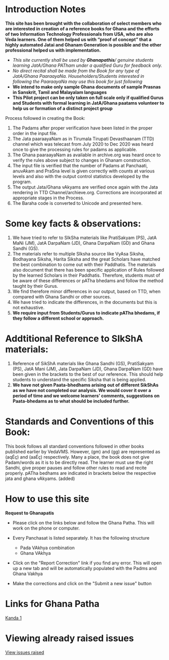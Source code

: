 # Introduction Notes #

__This site has been brought with the collaboration of select members who are interested in creation of a reference books for Ghana and the efforts of two Information Technology Professionals from USA, who are also Veda learners. One of them helped us with “proof of concept” that a highly automated Jatai and Ghanam Generation is possible and the other professional helped us with implementation.__
  * _This site currently shall be used by __Ghanapathis__/ genuine students learning JatA/Ghana PATham under a qualified Guru for feedback  only._
  * _No direct recital shall be made from the Book for any type of JatA/Ghana PaaraayaNa. Householders/Students interested in following the PaaraayaNa may use this book for just following_
  * __We intend to make only sample Ghana documents of sample Prasnas in Sanskrit, Tamil and Malayalam languages__
  * __This Pilot project can be only taken on full scale only if qualified Gurus and Students with formal learning in JatA/Ghana paatams volunteer to help us or formation of a distinct project group__

Process followed in creating the Book: 

1.	The Padams after proper verification have been listed in the proper order in the input file.
2.	The Jata paaraayaNam as in Tirumala Tirupati Devasthaanam (TTD) channel which was telecast from July 2020 to Dec 2020 was heard once to give the processing rules for padams as applicable.
3.	The Ghana paaraayaNam as available in archive.org was heard once to verify the rules above subject to changes in Ghanam construction.
4.	The input file is verified that the number of Padams at Panchaati, anuvAkam and PraSna level is given correctly with counts at various levels and also with the output control statistics developed by the program.
5.	The output Jata/Ghana vAkyams are verified once again with the Jata rendering in TTD Channel/archieve.org. Corrections are incorporated at appropriate stages in the Process.
6.	The Baraha code is converted to Unicode and presented here. 

# Some key facts & observations: #
1.	We have tried to refer to SIkSha materials like PratiSakyam (PS), JatA MaNi (JM), JatA DarpaNam (JD), Ghana DarpaNam (GD) and Ghana Sandhi (GS).
2.	The materials refer to multiple SIksha source like VyAsa Siksha, Bodhayana Siksha, Harita Siksha and the great Scholars have matched the best combination to come out with their Paddhatis. The materials also document that there has been specific application of Rules followed by the learned Scholars in their Paddhatis. Therefore, students must of be aware of these differences or pATha bhedams and follow the method taught by their Gurus. 
3.	We find therefore minor differences in our output, based on TTD, when compared with Ghana Sandhi or other sources.
4.	We have tried to indicate the differences, in the documents but this is not exhaustive. 
5.	__We require input from Students/Gurus to indicate pATha bhedams, if they follow a different school or approach.__  


# Addtitional Reference to SIkShA materials: #

1.	Reference of SikShA materials like Ghana Sandhi (GS), PratiSakyam (PS), JatA Mani (JM), Jata DarpaNam (JD), Ghana DarpaNam (GD) have been given in the brackets to the best of our reference. This should help students to understand the specific Siksha that is being applied. 
2.	__We have not given Paata-bhedhams arising out of different SikShAs as we have not completed our analysis. We would cover it over a period of time and we welcome learners’ comments, suggestions on Paata-bhedams as to what should be included further.__


# Standards and Conventions of this Book: #
This book follows all standard conventions followed in other books published earlier by VedaVMS. However, (gm) and (gg) are represented as (aqÉç) and (aaÉç) respectively.
Many a place, the book does not give Padam/words as it is to be directly read. 
The learner must use the right Sandhi, give proper pauses and follow other rules to read and recite properly. pATha bedhams are indicated in brackets below the respective jata and ghana vAkyams. (added) 

# How to use this site #

__Request to Ghanapatis__ 

* Please click on the links below and follow the Ghana Patha. This will work on the phone or computer. 

* Every Panchasat is listed separately. It has the following structure
  * Pada VAkhya combination
  * Ghana VAkhya

* Click on the "Report Correction" link if you find any error.  This will open up a new tab and will be automatically populated with the Padms and Ghana Vakhya

* Make the corrections and click on the "Submit a new issue" button 

# Links for Ghana Patha #
[Kanda 1](README_Kanda_1.md)

# Viewing already raised issues
[ View issues raised](https://github.com/hvram1/baraha2unicode/issues?q=is%3Aopen+is%3Aissue+label%3A%22%E0%A4%A4%E0%A5%88%E0%A4%A4%E0%A5%8D%E0%A4%B0%E0%A4%BF%E0%A4%AF+%E0%A4%B8%E0%A4%82%E0%A4%B8%E0%A4%BF%E0%A4%A4%E0%A4%BE+%E0%A4%98%E0%A4%A8+%E0%A4%AA%E0%A4%BE%E0%A4%A0%22)
